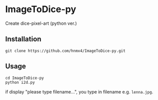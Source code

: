 # ImageToDice-py
Create dice-pixel-art (python ver.)

## Installation

```
git clone https://github.com/hnmx4/ImageToDice-py.git
```

## Usage

```
cd ImageToDice-py
python i2d.py
```

if display "please type filename...", you type in filename e.g. `lenna.jpg`.
